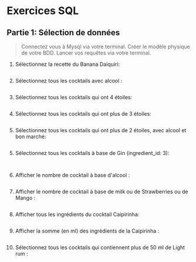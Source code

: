 
# Exercices SQL

## Partie 1: Sélection de données

> Connectez vous à Mysql via votre terminal.
> Créer le modèle physique de votre BDD.
> Lancer vos requêtes via votre terminal.

1. Sélectionnez la recette du Banana Daiquiri:

```sql

```

2. Sélectionnez tous les cocktails avec alcool :

```sql

```

3. Sélectionnez tous les cocktails qui ont 4 étoiles:

```sql

```

4. Sélectionnez tous les cocktails qui ont plus de 3 étoiles:

```sql

```

5. Sélectionnez tous les cocktails qui ont plus de 2 étoiles, avec alcool et bon marché:

```sql

```

5. Sélectionnez tous les cocktails à base de Gin (ingredient_id: 3):

```sql
 
```

6. Afficher le nombre de cocktail à base d'alcool :

```sql

```

7. Afficher le nombre de cocktail à base de milk ou de Strawberries ou de Mango :

```sql

```

8. Afficher tous les ingrédients du cocktail Caipirinha:

```sql

```

9. Afficher la somme (en ml) des ingrédients de la Caipirinha :
    
```sql

```

10. Sélectionnez tous les cocktails qui contiennent plus de 50 ml de Light rum :
    
```sql

```




